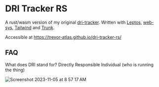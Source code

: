 # DRI Tracker RS
A rust/wasm version of my original [dri-tracker](https://github.com/trevor-atlas/dri-tracker).
Written with [Leptos](https://leptos.dev), [web-sys](https://rustwasm.github.io/wasm-bindgen/web-sys/index.html), [Tailwind](https://tailwindcss.com) and [Trunk](https://trunkrs.dev).

Accessible at
https://trevor-atlas.github.io/dri-tracker-rs/

## FAQ
What does DRI stand for?
Directly Responsible Individual (who is running the thing)


![Screenshot 2023-11-05 at 8 57 17 AM](https://github.com/trevor-atlas/dri-tracker-rs/assets/5009188/634e365e-901c-4bf1-b835-e399543deb9a)
